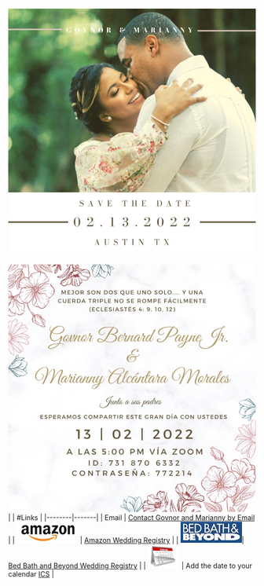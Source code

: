 
![image](images/2.jpeg)

![image](images/3.jpeg)
| | #Links |
|--------|-------|
| Email | [Contact Govnor and Marianny by Email](mailto:govnorpayne@gmail.com) |
| [![image](images/amazon.png)](https://www.amazon.com/wedding/share/GovnorandMarianny) | [Amazon Wedding Registry](https://www.amazon.com/wedding/share/GovnorandMarianny) |
| [![image](images/bedbath.jpeg)](https://www.bedbathandbeyond.com/store/giftregistry/viewregistryguest/550446398)| [Bed Bath and Beyond Wedding Registry](https://www.bedbathandbeyond.com/store/giftregistry/viewregistryguest/550446398) |
| [![image](images/calendar-icon-png-4125.png)](images/GovnorMariannyWedding.ics) | Add the date to your calendar [ICS](images/GovnorMariannyWedding.ics) |

